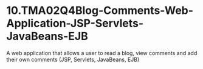 # 10.TMA02Q4Blog-Comments-Web-Application-JSP-Servlets-JavaBeans-EJB
A web application that allows a user to read a blog, view comments and add their own comments (JSP, Servlets, JavaBeans, EJB)
